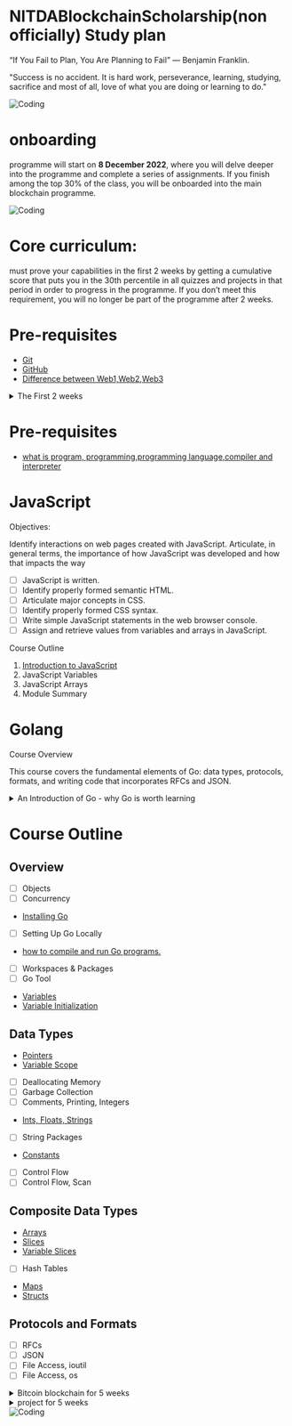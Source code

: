 # NITDABlockchainScholarship(non officially) Study plan

“If You Fail to Plan, You Are Planning to Fail” — Benjamin Franklin.

"Success is no accident. It is hard work, perseverance, learning, studying, sacrifice and most of all, love of what you are doing or learning to do." 

<img align="center" alt="Coding" src="https://media.giphy.com/media/bTrTnPMPq8UORCrBWG/giphy.gif">

# onboarding 

programme will start on **8 December 2022**, where you will delve deeper into the programme and complete a series of assignments. 
If you finish among the top 30% of the class, you will be onboarded into the main blockchain programme.


<img align="center" alt="Coding" src="https://media.giphy.com/media/kFHbj8jN52UcpsPcyi/giphy.gif">

# Core curriculum: 

must prove your capabilities in the first 2 weeks by getting a cumulative score that puts you in the 30th percentile in all quizzes and projects in that period in order to progress in the programme. If you don’t meet this requirement, you will no longer be part of the programme after 2 weeks.
# Pre-requisites
- [Git](https://adamsgeeky.github.io/Blockchain/docs/Recources/tutorial-basics/gitgithub)
- [GitHub](https://adamsgeeky.github.io/Blockchain/docs/Recources/tutorial-basics/github) 
- [Difference between Web1,Web2,Web3](https://geekink.hashnode.dev/blockchain-technologies)

<details>
<summary>The First 2 weeks </summary>

# Bitcoin theory

- [Introduction](https://adamsgeeky.github.io/Blockchain/docs/category/bitcoin-theory)
- [How Bitcoin Works](https://adamsgeeky.github.io/Blockchain/docs/Recources/btheory/intro)

# objective  
# Chapter 1: Abstract  
## objective  
- [x] Peer-to-peer cash   
- [x] Digital signatures and trusted third parties  
- [x] Peer to Peer network  
- [x] Time Chain and Proof of Work  
- [x] CPU Power   
- [x] Cooperation in the network  
- [x] Network structure  
- [x] Messaging between nodes  

# Chapter 2: Introduction 
## objective  
 
<details>
<summary>Commerce on the internet</summary>
has come to rely  almost exclusively on financial institutions serving as trusted third parties to process electronic payments. While the system works well enough for most transaction, it still suffers from the inherent weaknesses of te the trust-based model such as:

- hight transaction cost
- Transaction par Day Limit
- 
</details>
<details>
<summary>Non reversible transactions </summary>
completely non-reversible transaction are not possible, since financials
 instaituion cannot avoid mediating disputes. the cost of mediating increases transactions costs, limiting the minimum practical transaction size and cutting off the possibility fr small casual transactions and there is a broader cost in the loss of ability to make non-reversible payments for non-reversible services
</details>
<details>
<summary>Privacy in commerce  </summary>
with the possibility of reversal, the need for trust spreads. Merchants who be wary of their customers, hassling them for move information than they would otherwise need.

this bring a huge problem for privacy of the good actor within the system, as their identity details often end up being stored in large merchant database with their corresponding payment details 
</details>
<details>
<summary>The paradigm of fraud acceptance </summary>
A certain percentage of fraud is accepted as unavoidable (traditional payment system). there cost and payment uncertainties can be avoided in person by using physical currency, but no mechanism exists to make payments over a communications channel without a trusted party.
</details>

# bitcoin solve all the Above mention problems

<details>
<summary>What is needed</summary>
is an Electronic payment system based on Cryptographic proof instead of trust allowing any two willing parties to transact directly with each other without the need of trusted third party **Bank**

bitcoin achieve this by using digital signature and a simple but fully feature scripting language 

by using Bitcoin receive can quickly and simply validate that funds were indeed controlled(that is they own it) by the sending party and that the transaction correctly allocate the amount to their control without additional validation by third parties
</details>

<details>
<summary> Protecting sellers from fraud  </summary>

</details>

<details>
<summary>Proposed solution  </summary>
</details>

<details>
<summary>Security and honesty</summary>
</details>

# Chapter 3: Transactions  
## objective  
- [x] **Electronic Coins**: is the chain of Digital signature  
- [ ] Spending a coin  
- [ ] Payee verification  
- [ ] Existing solutions  
- [ ] First Seen Rule  
- [ ] Broadcasting Transactions  
- [ ] Achieving Consensus  
- [ ] Proof of acceptance  


# Chapter 4: Timestamp Server )  
## objective  
- [ ] Timestamped Hashes  
- [ ] A chain of timestamped hashes  
- [ ] Timestamp Server Video  

# Chapter 5: Proof of Work  
## objective  
- [ ] Hashcash  
- [ ] Scanning random space    
- [ ] Nonce  
- [ ] Immutable Work  
- [ ] Chained effort  
- [ ] One CPU, one vote  
- [ ] The majority decision  
- [ ] The honest chain  
- [ ] Attacking the longest chain  
- [ ] Controlling the block discovery rate  

# Chapter 6: Network
## objective
- [ ] Section read-through  
- [ ] Running the Network  
- [ ] The longest chain  
- [ ] Simultaneous blocks  
- [ ] Breaking the tie  
- [ ] Missed messages  

# Chapter 7: Incentive  
## objective  
- [ ] The Coinbase Transaction  
- [ ] Coin Distribution   
- [ ] Mining analogy  
- [ ] Transaction fees  
- [ ] The end of inflation  
- [ ] Encouraging honesty  
- [ ] The attacker’s dilemma  
- [ ] Incentive Video   

# Chapter 8: Reclaiming Disk Space 
## objective
- [ ] Spent transactions  
- [ ] The Merkle Tree  
- [ ] Compacting blocks  
- [ ] Block Headers  

# Chapter 9: Simplified Payment Verification 
## objective  
- [ ] Full network nodes○ 
- [ ] Merkle Branches   
- [ ] Transaction acceptance  
- [ ] Verification during attack situations  
- [ ] Maintaining an attack  
- [ ] Invalid Block Relay System  
- [ ] Businesses running nodes  -  

# Chapter 10: Combining and Splitting Value   
## objective
- [ ] Dynamically sized coins  
- [ ] Inputs and Outputs    
- [ ] A typical example  
- [ ] Fan-out  

# Chapter 11: Privacy  
## objective  
- [ ] Traditional Models  
- [ ] Privacy in Bitcoin  
- [ ] Public records  
- [ ] Stock Exchange Comparison  
- [ ] Key Re-use   
- [ ] Linking inputs  

# Chapter 12: Calculations  
## objective  
- [ ] Attacking the chain  
- [ ] Things the attacker cannot achieve...  
- [ ] The only thing the attacker can achieve...  
- [ ] The Binomial Random Walk  
- [ ] The Gambler’s Ruin  
- [ ] Exponential odds  
- [ ] Waiting for confirmation...-   
- [ ] Attack via proof of work  
- [ ] Vanishing probabilities  

</details>

# Pre-requisites 
- [what is program, programming,programming language,compiler and interpreter](https://geekink.hashnode.dev/programming-fundamentals)
# JavaScript

Objectives:

Identify interactions on web pages created with JavaScript.
 Articulate, in general terms,
the importance of how JavaScript was developed and how that impacts the way 

- [ ] JavaScript is written.
- [ ] Identify properly formed semantic HTML.
- [ ] Articulate major concepts in CSS.
- [ ] Identify properly formed CSS syntax.
- [ ] Write simple JavaScript statements in the web browser console.
- [ ] Assign and retrieve values from variables and arrays in JavaScript.

Course Outline

1.    [Introduction to JavaScript](https://adamsgeeky.github.io/Blockchain/docs/Recources/js/intro)
2.    JavaScript Variables
3.    JavaScript Arrays
4.    Module Summary

# Golang
Course Overview

This course covers the fundamental elements of Go: data types, protocols, formats, and writing code that incorporates RFCs and JSON. 
<details>
<summary>An Introduction of Go - why Go is worth learning</summary>

# Golang  **Build simple, secure, scalable systems**

- [x]  **What is Go?**
     Go, or Golang, is a programming language developed at Google. It has received a lot of acclaim from developers for its speed and straightforward syntax.
    - An open-source programming language supported by Google
    - Easy to learn and great for teams
    - Built-in concurrency and a robust standard library
    - Large ecosystem of partners, communities, and tools
  - [x] Why Go is worth Learning 
        GoLang is a compiled multi-threaded programming language based on open source C and developed internally at Google. It is a single language that         allows different processes to run simultaneously, which means simultaneous programming. Extremely fast, easy to maintain, and efficient, GoLang           has all the advantages needed for **distributed systems** because it can handle **multiple parts of the blockchain concurrently.**
        The language was developed for **high-performance programs running** on modern **distributed systems** and **multicore processors**. Market               participants perceived the launch of GoLang as an attempt to create a replacement for C/C ++. Today, the **Hyperledger Fabric blockchain**               platform uses this programming language. It is often used in **NFT marketplace** development. 
        Examples of blockchain projects that use GoLang: **GoChain**, **Dero**, **Loom Network**, **Ethereum**, **Hyperledger Fabric**. .
</details>


# Course Outline

## Overview
- [ ] Objects
- [ ] Concurrency
- [Installing Go](https://adamsgeeky.github.io/Blockchain/docs/Recources/golang/local)
- [ ] Setting Up Go Locally
- [how to compile and run Go programs.](https://adamsgeeky.github.io/Blockchain/docs/Recources/golang/structure)
- [ ] Workspaces & Packages
- [ ] Go Tool
- [Variables](https://adamsgeeky.github.io/Blockchain/docs/Recources/golang/varibles)
- [Variable Initialization](https://adamsgeeky.github.io/Blockchain/docs/Recources/golang/varibles)

## Data Types
- [Pointers](https://adamsgeeky.github.io/Blockchain/docs/Recources/golang/datatype/)
- [ Variable Scope](http://localhost:3000/Blockchain/docs/Recources/golang/varibles) 
- [ ] Deallocating Memory 
- [ ] Garbage Collection 
- [ ] Comments, Printing, Integers 
- [Ints, Floats, Strings](https://adamsgeeky.github.io/Blockchain/docs/Recources/golang/datatype/) 
- [ ] String Packages 
- [Constants](https://adamsgeeky.github.io/Blockchain/docs/Recources/golang/varibles) 
- [ ] Control Flow 
- [ ] Control Flow, Scan

## Composite Data Types
- [Arrays](https://adamsgeeky.github.io/Blockchain/docs/Recources/golang/datatype)
- [Slices](https://adamsgeeky.github.io/Blockchain/docs/Recources/golang/datatype)
- [Variable Slices](https://adamsgeeky.github.io/Blockchain/docs/Recources/golang/datatype)
- [ ] Hash Tables
- [Maps](https://adamsgeeky.github.io/Blockchain/docs/Recources/golang/datatype)
- [Structs](https://adamsgeeky.github.io/Blockchain/docs/Recources/golang/datatype)

## Protocols and Formats
- [ ] RFCs
- [ ] JSON
- [ ] File Access, ioutil
- [ ] File Access, os

<!-- 

- [ ] Become Familiar With Go Code
- [ ] Introduction of Source Code Elements
- [ ] Keywords and Identifiers
- [ ] Basic Types and Their Value
- [ ] Constants and Variables - also introduces untyped values and type deductions.
- [ ] Common Operators - also introduces more type deduction rules.
- [ ] Function Declarations and Calls
- [ ] Code Packages and Package Imports
- [ ] Expressions, Statements and Simple Statements
- [ ] Basic Control Flows
- [ ] Goroutines, Deferred Function Calls 
## Go Type System
- [ ] Go Type System Overview - a must read to master Go programming.
- [ ] Pointers
- [ ] Structs
- [ ] Value Parts - to gain a deeper understanding into Go values.
- [ ] Arrays, Slices and Maps - first-class citizen container types.
- [ ] Strings
- [ ] Functions - function types and values, including variadic functions.
- [ ] Channels - the Go way to do concurrency synchronizations.
- [ ] Methods
- [ ] Interfaces - value boxes used to do reflection and polymorphism.
- [ ] Type Embedding - type extension in the Go way.
- [ ] Type-Unsafe Pointers
- [ ] Generics - use and read composite types
- [ ] Reflections - the reflect standard package.
- [ ] Some Special Topics
- [ ] Line Break Rules
- [ ] More About Deferred Function Calls
- [ ] Some Panic/Recover Use Cases
- [ ] Explain Panic/Recover Mechanism in Detail - also explains exiting phases of function calls.
- [ ] Code Blocks and Identifier Scopes
- [ ] Expression Evaluation Orders
- [ ] Value Copy Costs in Go
- [ ] Bounds Check Elimination
## Concurrent Programming
- [ ] Concurrency Synchronization Overview
- [ ] Channel Use Cases
- [ ] How to Gracefully Close Channels
- [ ] Other Concurrency Synchronization Techniques - the sync standard package.
- [ ] Atomic Operations - the sync/atomic standard package.
- [ ] Memory Order Guarantees in Go
- [ ] Common Concurrent Programming Mistakes
## Memory Related
- [ ] Memory Blocks
- [ ] Memory Layouts
- [ ] Memory Leaking Scenarios -->

</details>
<details>
<summary>Bitcoin blockchain for 5 weeks </summary>
</details>

<details>
<summary> project for 5 weeks</summary>
</details>
<img align="center" alt="Coding"  src="https://media.giphy.com/medial4JyY0qtljTlczOwM/giphy.gif" >
